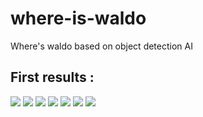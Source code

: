 # where-is-waldo
Where's waldo based on object detection AI

## First results :

![](../results/v0.1/success-1.png)
![](../results/v0.1/success-2.png)
![](../results/v0.1/success-3.png)
![](../results/v0.1/success-4.png)
![](../results/v0.1/success-5.png)
![](../results/v0.1/success-6.png)
![](../results/v0.1/fail-1.png)
